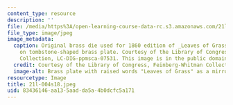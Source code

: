 ```yaml
---
content_type: resource
description: ''
file: /media/https%3A/open-learning-course-data-rc.s3.amazonaws.com/21l-004-reading-poetry-spring-2018/83436146aa135aadda5a4b0dcfc5a171_21l-004s18.jpeg
file_type: image/jpeg
image_metadata:
  caption: Original brass die used for 1860 edition of _Leaves of Grass_ by Walt Whitman
    on tombstone-shaped brass plate. Courtesy of the Library of Congress, Feinberg-Whitman
    Collection, LC-DIG-ppmsca-07531. This image is in the public domain.
  credit: Courtesy of the Library of Congress, Feinberg-Whitman Collection, LC-DIG-ppmsca-07531.
  image-alt: Brass plate with raised words "Leaves of Grass" as a mirror image.
resourcetype: Image
title: 21l-004s18.jpeg
uid: 83436146-aa13-5aad-da5a-4b0dcfc5a171
---
```

